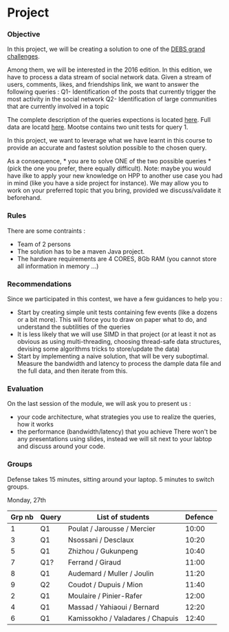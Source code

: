 # Project

### Objective
In this project, we will be creating a solution to one of the [DEBS grand challenges](https://debs.org/grand-challenges/).

Among them, we will be interested in the 2016 edition. In this edition, we have to process a data stream of social network data. Given a stream of users, comments, likes, and friendships link, we want to answer the following queries :
Q1- Identification of the posts that currently trigger the most activity in the social network
Q2- Identification of large communities that are currently involved in a topic

The complete description of the queries expections is located [here](https://debs.org/grand-challenges/2016/).
Full data are locatd [here](http://datasets-satin.telecom-st-etienne.fr/jsubercaze/wikidump/).
Mootse contains two unit tests for query 1.

In this project, we want to leverage what we have learnt in this course to provide an accurate and fastest solution possible to the chosen query.

As a consequence, * you are to solve ONE of the two possible queries * (pick the one you prefer, there equally difficult). 
Note: maybe you would have ilke to apply your new knowledge on HPP to another use case you had in mind (like you have a side project for instance). We may allow you to work on your preferred topic that you bring, provided we discuss/validate it beforehand.

### Rules

There are some contraints :
- Team of 2 persons
- The solution has to be a maven Java project.
- The hardware requirements are 4 CORES, 8Gb RAM (you cannot store all information in memory ...)

### Recommendations
Since we participated in this contest, we have a few guidances to help you :
- Start by creating simple unit tests containing few events (like a dozens or a bit more). This will force you to draw on paper what to do, and understand the subtilities of the queries
- It is less likely that we will use SIMD in that project (or at least it not as obvious as using multi-threading, choosing thread-safe data structures, devising some algorithms tricks to store/update the data)
- Start by implementing a naive solution, that will be very suboptimal. Measure the bandwidth and latency to process the dample data file and the full data, and then iterate from this.

### Evaluation
On the last session of the module, we will ask you to present us :
- your code architecture, what strategies you use to realize the queries, how it works
- the performance (bandwidth/latency) that you achieve
There won't be any presentations using slides, instead we will sit next to your labtop and discuss around your code.


### Groups

Defense takes 15 minutes, sitting around your laptop. 5 minutes to switch groups.

Monday, 27th

| Grp nb | Query              | List of students  | Defence |
| ------ | ------------------ | ----------------- | ------- |
| 1      |  Q1  |  Poulat / Jarousse / Mercier   | 10:00 | 
| 3      |  Q1  |  Nsossani / Desclaux   | 10:20 |
| 5      |  Q1  |  Zhizhou / Gukunpeng    | 10:40 |
| 7      |  Q1? |  Ferrand / Giraud | 11:00 |
| 8      |  Q1  |  Audemard / Muller / Joulin | 11:20 |
| 9      |  Q2  |  Coudot / Dupuis / Mion  | 11:40 |
| 2      |  Q1  |  Moulaire / Pinier-Rafer  | 12:00 |
| 4      |  Q1  |  Massad / Yahiaoui / Bernard  | 12:20 |
| 6      |  Q1  |  Kamissokho / Valadares / Chapuis | 12:40 |


